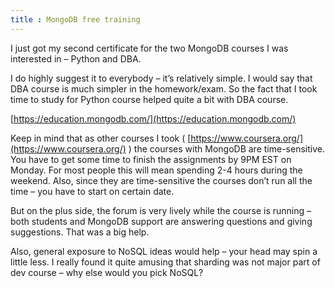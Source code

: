 ```yaml
---
title : MongoDB free training
---
```



I just got my second certificate for the two MongoDB courses I was interested in – Python and DBA.

I do highly suggest it to everybody – it’s relatively simple. I would say that DBA course is much simpler in the homework/exam. So the fact that I took time to study for Python course helped quite a bit with DBA course.

[https://education.mongodb.com/](https://education.mongodb.com/)

Keep in mind that as other courses I took ( [https://www.coursera.org/](https://www.coursera.org/) ) the courses with MongoDB are time-sensitive. You have to get some time to finish the assignments by 9PM EST on Monday. For most people this will mean spending 2-4 hours during the weekend. Also, since they are time-sensitive  the courses don’t run all the time – you have to start on certain date.

But on the plus side, the forum is very lively while the course is running – both students and MongoDB support are answering questions and giving suggestions. That was a big help.

Also, general exposure to NoSQL ideas would help – your head may spin a little less.  I really found it quite amusing that sharding was not major part of dev course – why else would you pick NoSQL?